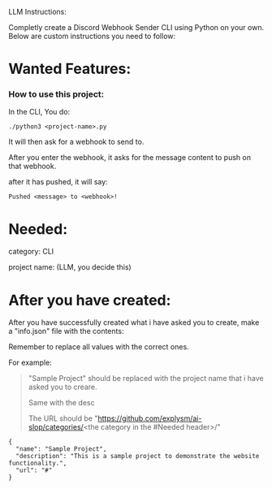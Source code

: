 LLM Instructions:

Completly create a Discord Webhook Sender CLI using Python on your own. Below are custom instructions you need to follow:

# Wanted Features:

### How to use this project:

In the CLI, You do:

```shell
./python3 <project-name>.py 
```

It will then ask for a webhook to send to.

After you enter the webhook, it asks for the message content to push on that webhook.

after it has pushed, it will say:

```
Pushed <message> to <webhook>!
```



# Needed:

category: CLI

project name: <the project name> (LLM, you decide this)

# After you have created:

After you have successfully created what i have asked you to create, make a "info.json" file with the contents:

Remember to replace all values with the correct ones.

For example:

> "Sample Project" should be replaced with the project name that i have asked you to creare.
>
> Same with the desc
>
> The URL should be "https://github.com/explysm/ai-slop/categories/<the category in the #Needed header>/<the project name>"

```
{
  "name": "Sample Project",
  "description": "This is a sample project to demonstrate the website functionality.",
  "url": "#"
}
```

